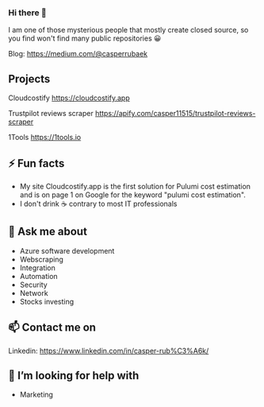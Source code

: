 ### Hi there 👋

I am one of those mysterious people that mostly create closed source, so you find won't find many public repositories 😀 

Blog: https://medium.com/@casperrubaek

## Projects ##

Cloudcostify
https://cloudcostify.app

Trustpilot reviews scraper
https://apify.com/casper11515/trustpilot-reviews-scraper

1Tools
https://1tools.io

## ⚡ Fun facts ##

- My site Cloudcostify.app is the first solution for Pulumi cost estimation and is on page 1 on Google for the keyword "pulumi cost estimation".
- I don't drink ☕ contrary to most IT professionals 

## 💬 Ask me about ##

- Azure software development
- Webscraping
- Integration
- Automation
- Security
- Network
- Stocks investing

## 📫 Contact me on ##

Linkedin: https://www.linkedin.com/in/casper-rub%C3%A6k/

## 🤔 I’m looking for help with ##

- Marketing

<!--
**Trubador/Trubador** is a ✨ _special_ ✨ repository because its `README.md` (this file) appears on your GitHub profile.

Here are some ideas to get you started:

- 🔭 I’m currently working on ...
- 🌱 I’m currently learning ...
- 👯 I’m looking to collaborate on ...
- 🤔 I’m looking for help with ...
- 💬 Ask me about ...
- 📫 How to reach me: ...
- 😄 Pronouns: ...
- ⚡ Fun fact: ...
-->
